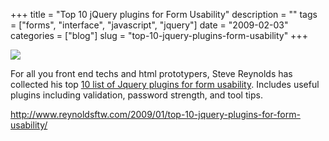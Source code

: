 +++
title = "Top 10 jQuery plugins for Form Usability"
description = ""
tags = ["forms", "interface", "javascript", "jquery"]
date = "2009-02-03"
categories = ["blog"]
slug = "top-10-jquery-plugins-form-usability"
+++



  <div class="notebook-screenshot"><a href="http://www.reynoldsftw.com/2009/01/top-10-jquery-plugins-for-form-usability/"><img id='bluga-thumbnail-1478' class='bluga-thumbnail large' src='http://media.konigi.com/bluga/
wt49883af6917cc.jpg'/></a></div><p>For all you front end techs and html prototypers, Steve Reynolds has collected his top <a href="http://www.reynoldsftw.com/2009/01/top-10-jquery-plugins-for-form-usability/">10 list of Jquery plugins for form usability</a>. Includes useful plugins including validation, password strength, and tool tips.</p>
    
  <a href="http://www.reynoldsftw.com/2009/01/top-10-jquery-plugins-for-form-usability/">http://www.reynoldsftw.com/2009/01/top-10-jquery-plugins-for-form-usability/</a>
